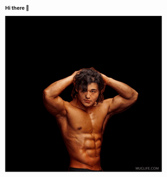 ### Hi there 👋
<p align="center">
  <kbd>
    
    
<img src="https://github.com/yoonhyochang/Warehouse/blob/3bac445fa10e57c12bcee25f7a9dbb33a76dcb11/ezgif.com-gif-maker.gif?raw=true"></img>
  </kbd>
</p>

<!--
**yoonhyochang/yoonhyochang** is a ✨ _special_ ✨ repository because its `README.md` (this file) appears on your GitHub profile.

Here are some ideas to get you started:

- 🔭 I’m currently working on ...
- 🌱 I’m currently learning ...
- 👯 I’m looking to collaborate on ...
- 🤔 I’m looking for help with ...
- 💬 Ask me about ...
- 📫 How to reach me: ...
- 😄 Pronouns: ...
- ⚡ Fun fact: ...
-->
